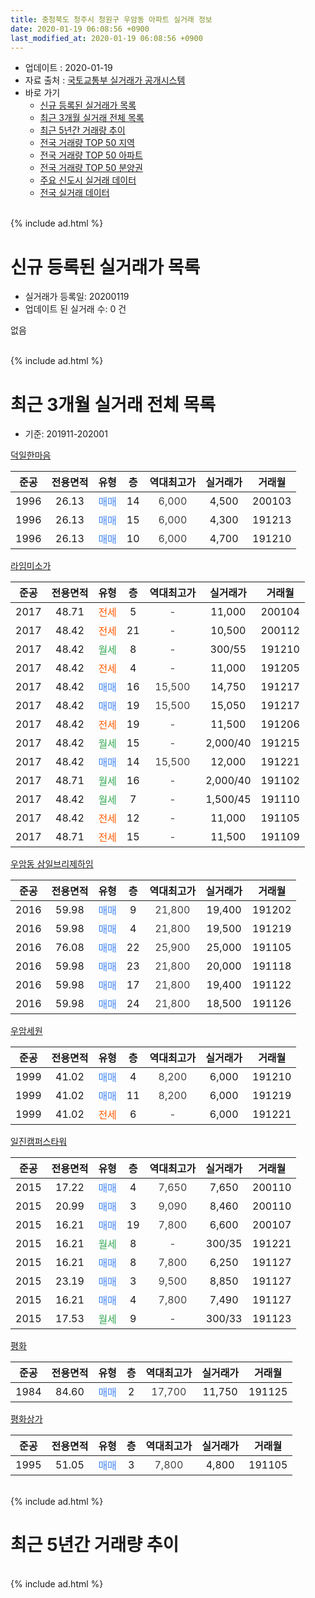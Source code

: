 ```yaml
---
title: 충청북도 청주시 청원구 우암동 아파트 실거래 정보
date: 2020-01-19 06:08:56 +0900
last_modified_at: 2020-01-19 06:08:56 +0900
---
```


* 업데이트 : 2020-01-19
* 자료 출처 : [국토교통부 실거래가 공개시스템](http://rt.molit.go.kr)
* 바로 가기
    * [신규 등록된 실거래가 목록](#신규-등록된-실거래가-목록)
    * [최근 3개월 실거래 전체 목록](#최근-3개월-실거래-전체-목록)
    * [최근 5년간 거래량 추이](#최근-5년간-거래량-추이)
    * [전국 거래량 TOP 50 지역](https://apt-info.github.io/apt-trade-info/최근-3개월-전국에서-가장-거래가-많이-발생한-지역)
    * [전국 거래량 TOP 50 아파트](https://apt-info.github.io/apt-trade-info/최근-3개월-전국에서-가장-거래가-많이-발생한-아파트)
    * [전국 거래량 TOP 50 분양권](https://apt-info.github.io/apt-trade-info/최근-3개월-전국에서-가장-거래가-많이-발생한-분양권)
    * [주요 신도시 실거래 데이터](https://apt-info.github.io/apt-trade-info/주요-신도시)
    * [전국 실거래 데이터](https://apt-info.github.io/apt-trade-info/전국)
<br>
{% include ad.html %}
<br>

# 신규 등록된 실거래가 목록
* 실거래가 등록일: 20200119
* 업데이트 된 실거래 수: 0 건

없음

<br>
{% include ad.html %}
<br>

# 최근 3개월 실거래 전체 목록
* 기준: 201911-202001


[덕일한마음](https://search.naver.com/search.naver?query=%EC%B6%A9%EC%B2%AD%EB%B6%81%EB%8F%84+%EC%B2%AD%EC%A3%BC%EC%8B%9C+%EC%B2%AD%EC%9B%90%EA%B5%AC+%EC%9A%B0%EC%95%94%EB%8F%99+%EB%8D%95%EC%9D%BC%ED%95%9C%EB%A7%88%EC%9D%8C)

|준공|전용면적|유형|층|역대최고가|실거래가|거래월|
|:---:|:---:|:---:|:---:|:---:|:---:|:---:|
|1996|26.13|<span style="color:#4285f3">매매</span>|14|<span style="color:#444444">6,000</span>|4,500|200103|
|1996|26.13|<span style="color:#4285f3">매매</span>|15|<span style="color:#444444">6,000</span>|4,300|191213|
|1996|26.13|<span style="color:#4285f3">매매</span>|10|<span style="color:#444444">6,000</span>|4,700|191210|

[라임미소가](https://search.naver.com/search.naver?query=%EC%B6%A9%EC%B2%AD%EB%B6%81%EB%8F%84+%EC%B2%AD%EC%A3%BC%EC%8B%9C+%EC%B2%AD%EC%9B%90%EA%B5%AC+%EC%9A%B0%EC%95%94%EB%8F%99+%EB%9D%BC%EC%9E%84%EB%AF%B8%EC%86%8C%EA%B0%80)

|준공|전용면적|유형|층|역대최고가|실거래가|거래월|
|:---:|:---:|:---:|:---:|:---:|:---:|:---:|
|2017|48.71|<span style="color:#ff5a00">전세</span>|5|<span style="color:#444444">-</span>|11,000|200104|
|2017|48.42|<span style="color:#ff5a00">전세</span>|21|<span style="color:#444444">-</span>|10,500|200112|
|2017|48.42|<span style="color:#34a853">월세</span>|8|<span style="color:#444444">-</span>|300/55|191210|
|2017|48.42|<span style="color:#ff5a00">전세</span>|4|<span style="color:#444444">-</span>|11,000|191205|
|2017|48.42|<span style="color:#4285f3">매매</span>|16|<span style="color:#444444">15,500</span>|14,750|191217|
|2017|48.42|<span style="color:#4285f3">매매</span>|19|<span style="color:#444444">15,500</span>|15,050|191217|
|2017|48.42|<span style="color:#ff5a00">전세</span>|19|<span style="color:#444444">-</span>|11,500|191206|
|2017|48.42|<span style="color:#34a853">월세</span>|15|<span style="color:#444444">-</span>|2,000/40|191215|
|2017|48.42|<span style="color:#4285f3">매매</span>|14|<span style="color:#444444">15,500</span>|12,000|191221|
|2017|48.71|<span style="color:#34a853">월세</span>|16|<span style="color:#444444">-</span>|2,000/40|191102|
|2017|48.42|<span style="color:#34a853">월세</span>|7|<span style="color:#444444">-</span>|1,500/45|191110|
|2017|48.42|<span style="color:#ff5a00">전세</span>|12|<span style="color:#444444">-</span>|11,000|191105|
|2017|48.71|<span style="color:#ff5a00">전세</span>|15|<span style="color:#444444">-</span>|11,500|191109|

[우암동 삼일브리제하임](https://search.naver.com/search.naver?query=%EC%B6%A9%EC%B2%AD%EB%B6%81%EB%8F%84+%EC%B2%AD%EC%A3%BC%EC%8B%9C+%EC%B2%AD%EC%9B%90%EA%B5%AC+%EC%9A%B0%EC%95%94%EB%8F%99+%EC%9A%B0%EC%95%94%EB%8F%99+%EC%82%BC%EC%9D%BC%EB%B8%8C%EB%A6%AC%EC%A0%9C%ED%95%98%EC%9E%84)

|준공|전용면적|유형|층|역대최고가|실거래가|거래월|
|:---:|:---:|:---:|:---:|:---:|:---:|:---:|
|2016|59.98|<span style="color:#4285f3">매매</span>|9|<span style="color:#444444">21,800</span>|19,400|191202|
|2016|59.98|<span style="color:#4285f3">매매</span>|4|<span style="color:#444444">21,800</span>|19,500|191219|
|2016|76.08|<span style="color:#4285f3">매매</span>|22|<span style="color:#444444">25,900</span>|25,000|191105|
|2016|59.98|<span style="color:#4285f3">매매</span>|23|<span style="color:#444444">21,800</span>|20,000|191118|
|2016|59.98|<span style="color:#4285f3">매매</span>|17|<span style="color:#444444">21,800</span>|19,400|191122|
|2016|59.98|<span style="color:#4285f3">매매</span>|24|<span style="color:#444444">21,800</span>|18,500|191126|

[우암세원](https://search.naver.com/search.naver?query=%EC%B6%A9%EC%B2%AD%EB%B6%81%EB%8F%84+%EC%B2%AD%EC%A3%BC%EC%8B%9C+%EC%B2%AD%EC%9B%90%EA%B5%AC+%EC%9A%B0%EC%95%94%EB%8F%99+%EC%9A%B0%EC%95%94%EC%84%B8%EC%9B%90)

|준공|전용면적|유형|층|역대최고가|실거래가|거래월|
|:---:|:---:|:---:|:---:|:---:|:---:|:---:|
|1999|41.02|<span style="color:#4285f3">매매</span>|4|<span style="color:#444444">8,200</span>|6,000|191210|
|1999|41.02|<span style="color:#4285f3">매매</span>|11|<span style="color:#444444">8,200</span>|6,000|191219|
|1999|41.02|<span style="color:#ff5a00">전세</span>|6|<span style="color:#444444">-</span>|6,000|191221|

[일진캠퍼스타워](https://search.naver.com/search.naver?query=%EC%B6%A9%EC%B2%AD%EB%B6%81%EB%8F%84+%EC%B2%AD%EC%A3%BC%EC%8B%9C+%EC%B2%AD%EC%9B%90%EA%B5%AC+%EC%9A%B0%EC%95%94%EB%8F%99+%EC%9D%BC%EC%A7%84%EC%BA%A0%ED%8D%BC%EC%8A%A4%ED%83%80%EC%9B%8C)

|준공|전용면적|유형|층|역대최고가|실거래가|거래월|
|:---:|:---:|:---:|:---:|:---:|:---:|:---:|
|2015|17.22|<span style="color:#4285f3">매매</span>|4|<span style="color:#444444">7,650</span>|7,650|200110|
|2015|20.99|<span style="color:#4285f3">매매</span>|3|<span style="color:#444444">9,090</span>|8,460|200110|
|2015|16.21|<span style="color:#4285f3">매매</span>|19|<span style="color:#444444">7,800</span>|6,600|200107|
|2015|16.21|<span style="color:#34a853">월세</span>|8|<span style="color:#444444">-</span>|300/35|191221|
|2015|16.21|<span style="color:#4285f3">매매</span>|8|<span style="color:#444444">7,800</span>|6,250|191127|
|2015|23.19|<span style="color:#4285f3">매매</span>|3|<span style="color:#444444">9,500</span>|8,850|191127|
|2015|16.21|<span style="color:#4285f3">매매</span>|4|<span style="color:#444444">7,800</span>|7,490|191127|
|2015|17.53|<span style="color:#34a853">월세</span>|9|<span style="color:#444444">-</span>|300/33|191123|

[평화](https://search.naver.com/search.naver?query=%EC%B6%A9%EC%B2%AD%EB%B6%81%EB%8F%84+%EC%B2%AD%EC%A3%BC%EC%8B%9C+%EC%B2%AD%EC%9B%90%EA%B5%AC+%EC%9A%B0%EC%95%94%EB%8F%99+%ED%8F%89%ED%99%94)

|준공|전용면적|유형|층|역대최고가|실거래가|거래월|
|:---:|:---:|:---:|:---:|:---:|:---:|:---:|
|1984|84.60|<span style="color:#4285f3">매매</span>|2|<span style="color:#444444">17,700</span>|11,750|191125|

[평화상가](https://search.naver.com/search.naver?query=%EC%B6%A9%EC%B2%AD%EB%B6%81%EB%8F%84+%EC%B2%AD%EC%A3%BC%EC%8B%9C+%EC%B2%AD%EC%9B%90%EA%B5%AC+%EC%9A%B0%EC%95%94%EB%8F%99+%ED%8F%89%ED%99%94%EC%83%81%EA%B0%80)

|준공|전용면적|유형|층|역대최고가|실거래가|거래월|
|:---:|:---:|:---:|:---:|:---:|:---:|:---:|
|1995|51.05|<span style="color:#4285f3">매매</span>|3|<span style="color:#444444">7,800</span>|4,800|191105|


<br>
{% include ad.html %}
<br>

# 최근 5년간 거래량 추이


<div style="width:100%;">
    <canvas id="deal_progress" height="200"></canvas>
</div>

<script>
new Chart(document.getElementById("deal_progress"), {
    type: 'line',
    data: {
        labels: ['201501','201502','201503','201504','201505','201506','201507','201508','201509','201510','201511','201512','201601','201602','201603','201604','201605','201606','201607','201608','201609','201610','201611','201612','201701','201702','201703','201704','201705','201706','201707','201708','201709','201710','201711','201712','201801','201802','201803','201804','201805','201806','201807','201808','201809','201810','201811','201812','201901','201902','201903','201904','201905','201906','201907','201908','201909','201910','201911','201912','202001'],
        datasets: [{
            label: '매매',
            pointRadius: 1,
            data: [2, 5, 8, 10, 4, 4, 8, 4, 7, 8, 6, 5, 4, 11, 18, 6, 3, 5, 10, 3, 4, 6, 4, 6, 6, 8, 6, 4, 6, 7, 7, 7, 6, 6, 4, 6, 10, 6, 4, 9, 8, 3, 7, 3, 3, 6, 4, 9, 7, 8, 3, 7, 4, 7, 9, 2, 83, 6, 9, 9, 4],
            borderColor: "rgba(255, 201, 14, 1)",
            backgroundColor: "rgba(255, 201, 14, 0.5)",
            fill: false,
            lineTension: 0
        },{
            label: '전월세',
            pointRadius: 1,
            data: [5, 3, 7, 3, 2, 5, 2, 2, 2, 5, 5, 4, 9, 5, 6, 3, 4, 3, 2, 2, 5, 9, 9, 8, 11, 6, 5, 8, 8, 7, 10, 6, 9, 9, 16, 24, 46, 18, 9, 3, 9, 13, 27, 12, 8, 5, 14, 5, 14, 23, 6, 7, 6, 2, 5, 4, 7, 10, 5, 6, 2],
            borderColor: "rgba(0, 141, 185, 1)",
            backgroundColor: "rgba(0, 141, 185, 0.5)",
            fill: false,
            lineTension: 0
        }
        ]
    },
    options: {
        responsive: true,
        title: {
            display: false
        },
        tooltips: {
            mode: 'index',
            intersect: false
        },
        hover: {
            mode: 'nearest',
            intersect: true
        },
        scales: {
            xAxes: [{
                display: true,
                scaleLabel: {
                    display: true,
                    labelString: '년/월'
                }
            }],
            yAxes: [{
                display: true,
                ticks: {
                    suggestedMin: 0,
                },
                scaleLabel: {
                    display: true,
                    labelString: '실거래 수'
                }
            }]
        }
    }
});

</script>


<br>
{% include ad.html %}
<br>


